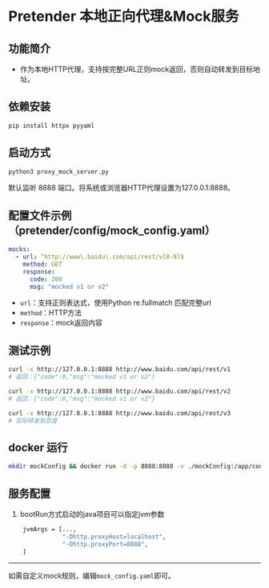 # Pretender 本地正向代理&Mock服务

## 功能简介
- 作为本地HTTP代理，支持按完整URL正则mock返回，否则自动转发到目标地址。

## 依赖安装
```bash
pip install httpx pyyaml
```

## 启动方式
```bash
python3 proxy_mock_server.py
```
默认监听 8888 端口。将系统或浏览器HTTP代理设置为127.0.0.1:8888。

## 配置文件示例（pretender/config/mock_config.yaml）
```yaml
mocks:
  - url: ^http://www\.baidu\.com/api/rest/v[0-9]$
    method: GET
    response:
      code: 200
      msg: "mocked v1 or v2"
```
- `url`：支持正则表达式，使用Python re.fullmatch 匹配完整url
- `method`：HTTP方法
- `response`：mock返回内容

## 测试示例
```bash
curl -x http://127.0.0.1:8888 http://www.baidu.com/api/rest/v1
# 返回：{"code":0,"msg":"mocked v1 or v2"}

curl -x http://127.0.0.1:8888 http://www.baidu.com/api/rest/v2
# 返回：{"code":0,"msg":"mocked v1 or v2"}

curl -x http://127.0.0.1:8888 http://www.baidu.com/api/rest/v3
# 实际转发到百度
```


## docker 运行
```bash
mkdir mockConfig && docker run -d -p 8888:8888 -v ./mockConfig:/app/config jsonstiananan/pretender-proxy:latest
```

## 服务配置
1. bootRun方式启动的java项目可以指定jvm参数
```bash
    jvmArgs = [...,
               "-Dhttp.proxyHost=localhost",
               "-Dhttp.proxyPort=8888",
    ]
```
---

如需自定义mock规则，编辑`mock_config.yaml`即可。 